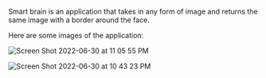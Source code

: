 Smart brain is an application that takes in any form of image and returns the same image with a border around the face. 


Here are some images of the application: 

![Screen Shot 2022-06-30 at 11 05 55 PM](https://user-images.githubusercontent.com/72881920/176838568-2e77988a-8c34-4663-94ba-6aa7e174d3d8.png)


![Screen Shot 2022-06-30 at 10 43 23 PM](https://user-images.githubusercontent.com/72881920/176838588-c4e69c0c-859c-42f9-a6ec-8f31083e4bcc.png)
